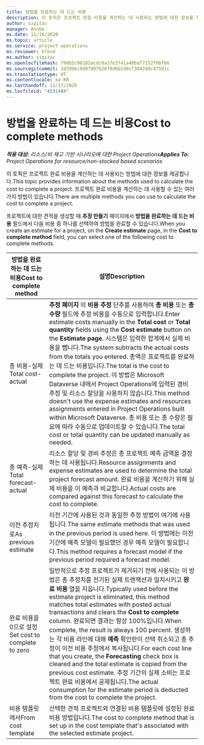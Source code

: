 ```yaml
---
title: 방법을 완료하는 데 드는 비용
description: 이 토픽은 프로젝트 완료 비용을 계산하는 데 사용되는 방법에 대한 정보를 제공합니다.
author: sigitac
manager: Annbe
ms.date: 11/16/2020
ms.topic: article
ms.service: project-operations
ms.reviewer: kfend
ms.author: sigitac
ms.openlocfilehash: 790b5c98182acdc0a37e3741a40baf7152f0bf66
ms.sourcegitcommit: 2d399bc9d07807626f0d6b2d0cf304240c47591c
ms.translationtype: HT
ms.contentlocale: ko-KR
ms.lasthandoff: 11/17/2020
ms.locfileid: "4531484"
---
```

# <a name="cost-to-complete-methods"></a><span data-ttu-id="b63f7-103">방법을 완료하는 데 드는 비용</span><span class="sxs-lookup"><span data-stu-id="b63f7-103">Cost to complete methods</span></span>

<span data-ttu-id="b63f7-104">_**적용 대상:** 리소스/비 재고 기반 시나리오에 대한 Project Operations_</span><span class="sxs-lookup"><span data-stu-id="b63f7-104">_**Applies To:** Project Operations for resource/non-stocked based scenarios_</span></span>

<span data-ttu-id="b63f7-105">이 토픽은 프로젝트 완료 비용을 계산하는 데 사용되는 방법에 대한 정보를 제공합니다.</span><span class="sxs-lookup"><span data-stu-id="b63f7-105">This topic provides information about the methods used to calculate the cost to complete a project.</span></span> <span data-ttu-id="b63f7-106">프로젝트 완료 비용을 계산하는 데 사용할 수 있는 여러 가지 방법이 있습니다.</span><span class="sxs-lookup"><span data-stu-id="b63f7-106">There are multiple methods you can use to calculate the cost to complete a project.</span></span> 

<span data-ttu-id="b63f7-107">프로젝트에 대한 견적을 생성할 때 **추정 만들기** 페이지에서 **방법을 완료하는 데 드는 비용** 필드에서 다음 비용 중 하나를 선택하여 방법을 완료할 수 있습니다.</span><span class="sxs-lookup"><span data-stu-id="b63f7-107">When you create an estimate for a project, on the **Create estimate** page, in the **Cost to complete method** field, you can select one of the following cost to complete methods.</span></span>

| <span data-ttu-id="b63f7-108">방법을 완료하는 데 드는 비용</span><span class="sxs-lookup"><span data-stu-id="b63f7-108">Cost to complete method</span></span>    | <span data-ttu-id="b63f7-109">설명</span><span class="sxs-lookup"><span data-stu-id="b63f7-109">Description</span></span>                                                                                                                                                                                                                                                                                                                                                                                                                                                                                        |
|------------------------------|----------------------------------------------------------------------------------------------------------------------------------------------------------------------------------------------------------------------------------------------------------------------------------------------------------------------------------------------------------------------------------------------------------------------------------------------------------------------------------------------------|
| <span data-ttu-id="b63f7-110">총 비용-실제</span><span class="sxs-lookup"><span data-stu-id="b63f7-110">Total cost-actual</span></span>            | <span data-ttu-id="b63f7-111">**추정 페이지** 의 **비용 추정** 단추를 사용하여 **총 비용** 또는 **총 수량** 필드에 추정 비용을 수동으로 입력합니다.</span><span class="sxs-lookup"><span data-stu-id="b63f7-111">Enter estimate costs manually in the **Total cost** or **Total quantity** fields using the **Cost estimate** button on the **Estimate page**.</span></span> <span data-ttu-id="b63f7-112">시스템은 입력한 합계에서 실제 비용을 뺍니다.</span><span class="sxs-lookup"><span data-stu-id="b63f7-112">The system subtracts the actual costs from the totals you entered.</span></span> <span data-ttu-id="b63f7-113">총액은 프로젝트를 완료하는 데 드는 비용입니다.</span><span class="sxs-lookup"><span data-stu-id="b63f7-113">The total is the cost to complete the project.</span></span> <span data-ttu-id="b63f7-114">이 방법은 Microsoft Dataverse 내에서 Project Operations에 입력된 경비 추정 및 리소스 할당을 사용하지 않습니다.</span><span class="sxs-lookup"><span data-stu-id="b63f7-114">This method doesn't use the expense estimates and resources assignments entered in Project Operations built within Microsoft Dataverse.</span></span> <span data-ttu-id="b63f7-115">총 비용 또는 총 수량은 필요에 따라 수동으로 업데이트할 수 있습니다.</span><span class="sxs-lookup"><span data-stu-id="b63f7-115">The total cost or total quantity can be updated manually as needed.</span></span>  |
| <span data-ttu-id="b63f7-116">총 예측-실제</span><span class="sxs-lookup"><span data-stu-id="b63f7-116">Total forecast-actual</span></span>        | <span data-ttu-id="b63f7-117">리소스 할당 및 경비 추정은 총 프로젝트 예측 금액을 결정하는 데 사용됩니다.</span><span class="sxs-lookup"><span data-stu-id="b63f7-117">Resource assignments and expense estimates are used to determine the total project forecast amount.</span></span> <span data-ttu-id="b63f7-118">완료 비용을 계산하기 위해 실제 비용을 이 예측과 비교합니다.</span><span class="sxs-lookup"><span data-stu-id="b63f7-118">Actual costs are compared against this forecast to calculate the cost to complete.</span></span>                                                                                                                                                                                                                                                                          |
| <span data-ttu-id="b63f7-119">이전 추정치로</span><span class="sxs-lookup"><span data-stu-id="b63f7-119">As previous estimate</span></span>         | <span data-ttu-id="b63f7-120">이전 기간에 사용된 것과 동일한 추정 방법이 여기에 사용됩니다.</span><span class="sxs-lookup"><span data-stu-id="b63f7-120">The same estimate methods that was used in the previous period is used here.</span></span> <span data-ttu-id="b63f7-121">이 방법에는 이전 기간에 예측 모델이 필요했던 경우 예측 모델이 필요합니다.</span><span class="sxs-lookup"><span data-stu-id="b63f7-121">This method requires a forecast model if the previous period required a forecast model.</span></span>                                                                                                                                                                                                                                                                                                                           |
| <span data-ttu-id="b63f7-122">완료 비용을 0으로 설정</span><span class="sxs-lookup"><span data-stu-id="b63f7-122">Set cost to complete to zero</span></span> | <span data-ttu-id="b63f7-123">일반적으로 추정 프로젝트가 제거되기 전에 사용되는 이 방법은 총 추정치를 전기된 실제 트랜잭션과 일치시키고 **완료 비용** 열을 지웁니다.</span><span class="sxs-lookup"><span data-stu-id="b63f7-123">Typically used before the estimate project is eliminated, this method matches total estimates with posted actual transactions and clears the **Cost to complete** column.</span></span> <span data-ttu-id="b63f7-124">완료되면 결과는 항상 100%입니다.</span><span class="sxs-lookup"><span data-stu-id="b63f7-124">When complete, the result is always 100 percent.</span></span> <span data-ttu-id="b63f7-125">생성하는 각 비용 라인에 대해 **예측** 확인란이 선택 취소되고 총 추정이 이전 비용 추정에서 복사됩니다.</span><span class="sxs-lookup"><span data-stu-id="b63f7-125">For each cost line that you create, the **Forecasting** check box is cleared and the total estimate is copied from the previous cost estimate.</span></span> <span data-ttu-id="b63f7-126">추정 기간의 실제 소비는 프로젝트 완료 비용에서 공제됩니다.</span><span class="sxs-lookup"><span data-stu-id="b63f7-126">The actual consumption for the estimate period is deducted from the cost to complete the project.</span></span>              |
| <span data-ttu-id="b63f7-127">비용 템플릿에서</span><span class="sxs-lookup"><span data-stu-id="b63f7-127">From cost template</span></span>           | <span data-ttu-id="b63f7-128">선택한 견적 프로젝트와 연결된 비용 템플릿에 설정된 완료 비용 방법입니다.</span><span class="sxs-lookup"><span data-stu-id="b63f7-128">The cost to complete method that is set up in the cost template that's associated with the selected estimate project.</span></span>                                                                                                                                                                                                                                                                                                                                                                          |

